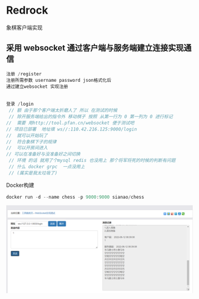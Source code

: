 # Redrock
象棋客户端实现
##  采用 websocket 通过客户端与服务端建立连接实现通信
```go
注册 /register  
注册所需参数 username password json格式化后  
通过建立websocket 实现注册
```

~~~go

登录 /login
 // 额 由于那个客户端太折磨人了 所以 在测试的时候
 // 除开服务端给出的指令外 移动棋子 按照 从第一行为 0 第一列为 0 进行标记 
//  需要 用http://tool.pfan.cn/websocket 便于测试吧
// 项目已部署  地址填 ws//:110.42.216.125:9000/login
//  就可以开始玩了
//  符合象棋下子的规律
//  可以开房间进入
// 可以在准备好与没准备好之间切换
 // 环境 的话 就用了个mysql redis 也没用上 那个将军将死的时候的判断有问题
 // 什么 docker grpc  一点没用上
 // (属实是我太垃圾了)
~~~
Docker构建
~~~go
docker run -d --name chess -p 9000:9000 sianao/chess
~~~
<img src="./utils/img.png" alt="li"/>